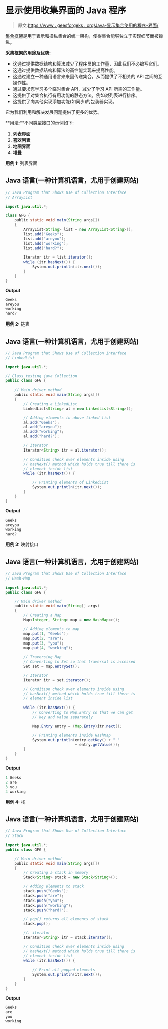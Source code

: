 # 显示使用收集界面的 Java 程序

> 原文:[https://www . geesforgeks . org/Java-显示集合使用的程序-界面/](https://www.geeksforgeeks.org/java-program-that-shows-use-of-collection-interface/)

[集合框架](https://www.geeksforgeeks.org/collections-in-java-2/)是用于表示和操纵集合的统一架构，使得集合能够独立于实现细节而被操纵。

**采集框架的用途及优势:**

*   这通过提供数据结构和算法减少了程序员的工作量，因此我们不必编写它们。
*   这通过提供数据结构和算法的高性能实现来提高性能。
*   这通过建立一种通用语言来来回传递集合，从而提供了不相关的 API 之间的互操作性。
*   通过要求您学习多个临时集合 API，减少了学习 API 所需的工作量。
*   这提供了对集合执行有用功能的静态方法，例如对列表进行排序。
*   这提供了向其他实现添加功能(如同步)的包装器实现。

它为我们利用和解决发展问题提供了更多的优势。

**用法:**不同类型接口的示例如下:

1.  **列表界面**
2.  **喜欢列表**
3.  **地图界面**
4.  **堆叠**

**用例 1:** 列表界面

## Java 语言(一种计算机语言，尤用于创建网站)

```java
// Java Program that Shows Use of Collection Interface
// ArrayList

import java.util.*;

class GFG {
    public static void main(String args[])
    {
        ArrayList<String> list = new ArrayList<String>();
        list.add("Geeks");
        list.add("areyou");
        list.add("working");
        list.add("hard?");

        Iterator itr = list.iterator();
        while (itr.hasNext()) {
            System.out.println(itr.next());
        }
    }
}
```

**Output**

```java
Geeks
areyou
working
hard?
```

**用例 2:** 链表

## Java 语言(一种计算机语言，尤用于创建网站)

```java
// Java Program that Shows Use of Collection Interface
// LinkedList

import java.util.*;

// Class testing java Collection
public class GFG {

    // Main driver method
    public static void main(String args[])
    {
        // Creating a LinkedList
        LinkedList<String> al = new LinkedList<String>();

        // Adding elements to above linked list
        al.add("Geeks");
        al.add("areyou");
        al.add("working");
        al.add("hard?");

        // Iterator
        Iterator<String> itr = al.iterator();

        // Condition check over elements inside using
        // hasNext() method which holds true till there is
        // element inside list
        while (itr.hasNext()) {

            // Printing elements of LinkedList
            System.out.println(itr.next());
        }
    }
}
```

**Output**

```java
Geeks
areyou
working
hard?
```

**用例 3:** 映射接口

## Java 语言(一种计算机语言，尤用于创建网站)

```java
// Java Program that Shows Use of Collection Interface
// Hash-Map

import java.util.*;
public class GFG {

    // Main driver method
    public static void main(String[] args)
    {
        // Creating a Map
        Map<Integer, String> map = new HashMap<>();

        // Adding elements to map
        map.put(1, "Geeks");
        map.put(2, "are");
        map.put(3, "you");
        map.put(4, "working");

        // Traversing Map
        // Converting to Set so that traversal is accessed
        Set set = map.entrySet();

        // Iterator
        Iterator itr = set.iterator();

        // Condition check over elements inside using
        // hasNext() method which holds true till there is
        // element inside list

        while (itr.hasNext()) {
            // Converting to Map.Entry so that we can get
            // key and value separately

            Map.Entry entry = (Map.Entry)itr.next();

            // Printing elements inside HashMap
            System.out.println(entry.getKey() + " "
                               + entry.getValue());
        }
    }
}
```

**Output**

```java
1 Geeks
2 are
3 you
4 working
```

**用例 4:** 栈

## Java 语言(一种计算机语言，尤用于创建网站)

```java
// Java Program that Shows Use of Collection Interface
// Stack

import java.util.*;
public class GFG {

    // Main driver method
    public static void main(String args[])
    {
        // Creating a stack in memory
        Stack<String> stack = new Stack<String>();

        // Adding elements to stack
        stack.push("Geeks");
        stack.push("are");
        stack.push("you");
        stack.push("working");
        stack.push("hard?");

        // pop() returns all elements of stack
        stack.pop();

        //. iterator
        Iterator<String> itr = stack.iterator();

        // Condition check over elements inside using
        // hasNext() method which holds true till there is
        // element inside list
        while (itr.hasNext()) {

            // Print all popped elements
            System.out.println(itr.next());
        }
    }
}
```

**Output**

```java
Geeks
are
you
working
```